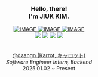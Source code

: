 
<br/>

### <div align="center">Hello, there! <br/> I'm JIUK KIM.</div>

<div align="center"> 
  <a href='https://drive.google.com/file/d/1-Q6unER8m0jsHG4cDCH_2bJPwEK4innN/view?usp=sharing' target="_blank">
    <picture>
      <source media="(prefers-color-scheme: dark)" srcset="https://img.shields.io/badge/%20My%20Résumé-0E1116?style=flat-square&logo=googledrive&logoColor=white">
      <source media="(prefers-color-scheme: light)" srcset="https://img.shields.io/badge/%20My%20Resume-ffffff?style=flat-square&logo=googledrive&logoColor=black">
      <img alt="IMAGE" src="http://LIGHT_IMAGE_URL.png">
    </picture>
  </a>
  <a href='https://www.linkedin.com/in/ziweek' target="_blank">
    <picture>
      <source media="(prefers-color-scheme: dark)" srcset="https://img.shields.io/badge/%20My%20LinkedIn-0E1116?style=flat-square&logo=medium&logoColor=white">
      <source media="(prefers-color-scheme: light)" srcset="https://img.shields.io/badge/%20My%20LinkedIn-ffffff?style=flat-square&logo=medium&logoColor=black">
      <img alt="IMAGE" src="http://LIGHT_IMAGE_URL.png">
    </picture>
  </a>
  <a href='mailto:alex.jiuk.kim@gmail.com' target="_blank">
    <picture>
      <source media="(prefers-color-scheme: dark)" srcset="https://img.shields.io/badge/%20My%20Gmail-0E1116?style=flat-square&logo=gmail&logoColor=white">
      <source media="(prefers-color-scheme: light)" srcset="https://img.shields.io/badge/%20My%20Gmail-ffffff?style=flat-square&logo=gmail&logoColor=EA4335">
      <img alt="IMAGE" src="http://LIGHT_IMAGE_URL.png">
    </picture>
  </a>
  <br/>
  <img src="https://img.shields.io/badge/Python-3776AB?style=flat-square&logo=python&logoColor=white"/>
  <img src="https://img.shields.io/badge/TypeScript-3178C6?style=flat-square&logo=typescript&logoColor=white"/>
  <img src="https://img.shields.io/badge/Kotlin-7F52FF?style=flat-square&logo=kotlin&logoColor=white"/>
  <img src="https://img.shields.io/badge/Go-00ADD8?style=flat-square&logo=go&logoColor=white"/>
</div>
<br/>

<p  align="center">
  <a href='https://about.daangn.com/' target="_blank">
    @daangn (Karrot, キャロット)
  </a>
  <br/>
  <i>Software Engineer Intern, Backend</i>
  <br/>
  2025.01.02 ~ Present
</p>
<br/>

